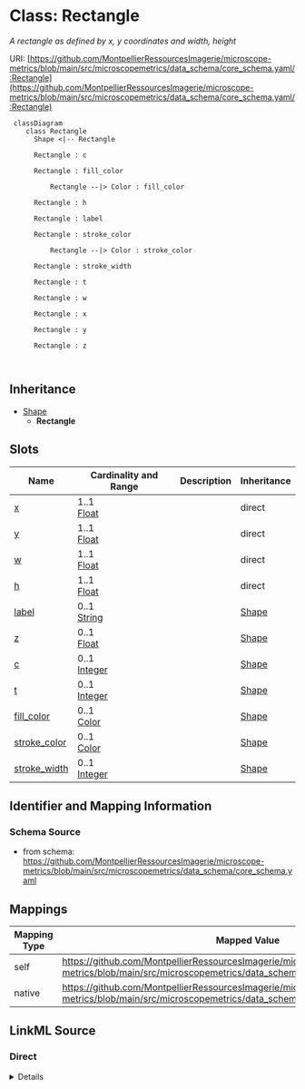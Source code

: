 # Class: Rectangle


_A rectangle as defined by x, y coordinates and width, height_





URI: [https://github.com/MontpellierRessourcesImagerie/microscope-metrics/blob/main/src/microscopemetrics/data_schema/core_schema.yaml/:Rectangle](https://github.com/MontpellierRessourcesImagerie/microscope-metrics/blob/main/src/microscopemetrics/data_schema/core_schema.yaml/:Rectangle)



```mermaid
 classDiagram
    class Rectangle
      Shape <|-- Rectangle
      
      Rectangle : c
        
      Rectangle : fill_color
        
          Rectangle --|> Color : fill_color
        
      Rectangle : h
        
      Rectangle : label
        
      Rectangle : stroke_color
        
          Rectangle --|> Color : stroke_color
        
      Rectangle : stroke_width
        
      Rectangle : t
        
      Rectangle : w
        
      Rectangle : x
        
      Rectangle : y
        
      Rectangle : z
        
      
```





## Inheritance
* [Shape](Shape.md)
    * **Rectangle**



## Slots

| Name | Cardinality and Range | Description | Inheritance |
| ---  | --- | --- | --- |
| [x](x.md) | 1..1 <br/> [Float](Float.md) |  | direct |
| [y](y.md) | 1..1 <br/> [Float](Float.md) |  | direct |
| [w](w.md) | 1..1 <br/> [Float](Float.md) |  | direct |
| [h](h.md) | 1..1 <br/> [Float](Float.md) |  | direct |
| [label](label.md) | 0..1 <br/> [String](String.md) |  | [Shape](Shape.md) |
| [z](z.md) | 0..1 <br/> [Float](Float.md) |  | [Shape](Shape.md) |
| [c](c.md) | 0..1 <br/> [Integer](Integer.md) |  | [Shape](Shape.md) |
| [t](t.md) | 0..1 <br/> [Integer](Integer.md) |  | [Shape](Shape.md) |
| [fill_color](fill_color.md) | 0..1 <br/> [Color](Color.md) |  | [Shape](Shape.md) |
| [stroke_color](stroke_color.md) | 0..1 <br/> [Color](Color.md) |  | [Shape](Shape.md) |
| [stroke_width](stroke_width.md) | 0..1 <br/> [Integer](Integer.md) |  | [Shape](Shape.md) |









## Identifier and Mapping Information







### Schema Source


* from schema: https://github.com/MontpellierRessourcesImagerie/microscope-metrics/blob/main/src/microscopemetrics/data_schema/core_schema.yaml





## Mappings

| Mapping Type | Mapped Value |
| ---  | ---  |
| self | https://github.com/MontpellierRessourcesImagerie/microscope-metrics/blob/main/src/microscopemetrics/data_schema/core_schema.yaml/:Rectangle |
| native | https://github.com/MontpellierRessourcesImagerie/microscope-metrics/blob/main/src/microscopemetrics/data_schema/core_schema.yaml/:Rectangle |





## LinkML Source

<!-- TODO: investigate https://stackoverflow.com/questions/37606292/how-to-create-tabbed-code-blocks-in-mkdocs-or-sphinx -->

### Direct

<details>
```yaml
name: Rectangle
description: A rectangle as defined by x, y coordinates and width, height
from_schema: https://github.com/MontpellierRessourcesImagerie/microscope-metrics/blob/main/src/microscopemetrics/data_schema/core_schema.yaml
is_a: Shape
attributes:
  x:
    name: x
    from_schema: https://github.com/MontpellierRessourcesImagerie/microscope-metrics/blob/main/src/microscopemetrics/data_schema/core_schema.yaml
    multivalued: false
    range: float
    required: true
  y:
    name: y
    from_schema: https://github.com/MontpellierRessourcesImagerie/microscope-metrics/blob/main/src/microscopemetrics/data_schema/core_schema.yaml
    multivalued: false
    range: float
    required: true
  w:
    name: w
    from_schema: https://github.com/MontpellierRessourcesImagerie/microscope-metrics/blob/main/src/microscopemetrics/data_schema/core_schema.yaml
    rank: 1000
    multivalued: false
    range: float
    required: true
  h:
    name: h
    from_schema: https://github.com/MontpellierRessourcesImagerie/microscope-metrics/blob/main/src/microscopemetrics/data_schema/core_schema.yaml
    rank: 1000
    multivalued: false
    range: float
    required: true

```
</details>

### Induced

<details>
```yaml
name: Rectangle
description: A rectangle as defined by x, y coordinates and width, height
from_schema: https://github.com/MontpellierRessourcesImagerie/microscope-metrics/blob/main/src/microscopemetrics/data_schema/core_schema.yaml
is_a: Shape
attributes:
  x:
    name: x
    from_schema: https://github.com/MontpellierRessourcesImagerie/microscope-metrics/blob/main/src/microscopemetrics/data_schema/core_schema.yaml
    multivalued: false
    alias: x
    owner: Rectangle
    domain_of:
    - ImageMask
    - Image2D
    - Image5D
    - Point
    - Rectangle
    - Ellipse
    - Vertex
    - Mask
    range: float
    required: true
  y:
    name: y
    from_schema: https://github.com/MontpellierRessourcesImagerie/microscope-metrics/blob/main/src/microscopemetrics/data_schema/core_schema.yaml
    multivalued: false
    alias: y
    owner: Rectangle
    domain_of:
    - ImageMask
    - Image2D
    - Image5D
    - Point
    - Rectangle
    - Ellipse
    - Vertex
    - Mask
    range: float
    required: true
  w:
    name: w
    from_schema: https://github.com/MontpellierRessourcesImagerie/microscope-metrics/blob/main/src/microscopemetrics/data_schema/core_schema.yaml
    rank: 1000
    multivalued: false
    alias: w
    owner: Rectangle
    domain_of:
    - Rectangle
    range: float
    required: true
  h:
    name: h
    from_schema: https://github.com/MontpellierRessourcesImagerie/microscope-metrics/blob/main/src/microscopemetrics/data_schema/core_schema.yaml
    rank: 1000
    multivalued: false
    alias: h
    owner: Rectangle
    domain_of:
    - Rectangle
    range: float
    required: true
  label:
    name: label
    from_schema: https://github.com/MontpellierRessourcesImagerie/microscope-metrics/blob/main/src/microscopemetrics/data_schema/core_schema.yaml
    alias: label
    owner: Rectangle
    domain_of:
    - ROI
    - Shape
    range: string
    required: false
  z:
    name: z
    from_schema: https://github.com/MontpellierRessourcesImagerie/microscope-metrics/blob/main/src/microscopemetrics/data_schema/core_schema.yaml
    alias: z
    owner: Rectangle
    domain_of:
    - Image5D
    - Shape
    range: float
    required: false
  c:
    name: c
    from_schema: https://github.com/MontpellierRessourcesImagerie/microscope-metrics/blob/main/src/microscopemetrics/data_schema/core_schema.yaml
    alias: c
    owner: Rectangle
    domain_of:
    - Image5D
    - Shape
    range: integer
    required: false
  t:
    name: t
    from_schema: https://github.com/MontpellierRessourcesImagerie/microscope-metrics/blob/main/src/microscopemetrics/data_schema/core_schema.yaml
    alias: t
    owner: Rectangle
    domain_of:
    - Image5D
    - Shape
    range: integer
    required: false
  fill_color:
    name: fill_color
    from_schema: https://github.com/MontpellierRessourcesImagerie/microscope-metrics/blob/main/src/microscopemetrics/data_schema/core_schema.yaml
    rank: 1000
    alias: fill_color
    owner: Rectangle
    domain_of:
    - Shape
    range: Color
    required: false
  stroke_color:
    name: stroke_color
    from_schema: https://github.com/MontpellierRessourcesImagerie/microscope-metrics/blob/main/src/microscopemetrics/data_schema/core_schema.yaml
    rank: 1000
    alias: stroke_color
    owner: Rectangle
    domain_of:
    - Shape
    range: Color
    required: false
  stroke_width:
    name: stroke_width
    from_schema: https://github.com/MontpellierRessourcesImagerie/microscope-metrics/blob/main/src/microscopemetrics/data_schema/core_schema.yaml
    rank: 1000
    ifabsent: int(1)
    alias: stroke_width
    owner: Rectangle
    domain_of:
    - Shape
    range: integer
    required: false

```
</details>